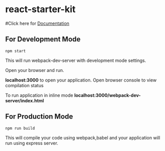 # react-starter-kit

#Click here for [Documentation](http://www.aztutorialz.com/posts/react/16/react-starter-kit.php)

## For Development Mode 

```
npm start
```
This will run webpack-dev-server with development mode settings.

Open your browser and run.

**localhost:3000** to open your application. Open browser console to view compilation status


To run application in inline mode 
**localhost:3000/webpack-dev-server/index.html**

## For Production Mode

```
npm run build
```

This will compile your code using webpack,babel and your application will run using express server.
